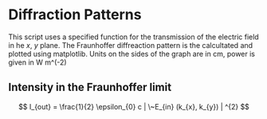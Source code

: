 # Diffraction Patterns

This script uses a specified function for the transmission of the electric field in he $x$, $y$ plane. The Fraunhoffer diffreaction pattern is the calcultated and plotted using matplotlib. Units on the sides of the graph are in cm, power is given in W m^(-2)

## Intensity in the Fraunhoffer limit

$$
I_{out} = \frac{1}{2} \epsilon_{0} c | \~E_{in} (k_{x}, k_{y}) | ^{2}
$$

